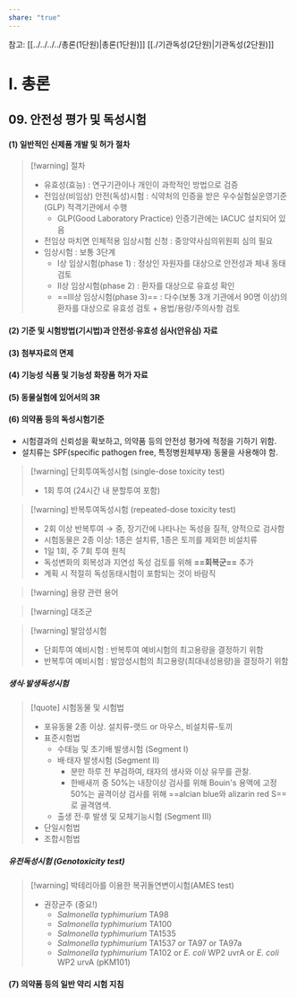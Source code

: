 ```yaml
---
share: "true"
---
```


참고: [[../../../../총론(1단원)|총론(1단원)]]
[[./기관독성(2단원)|기관독성(2단원)]]
# Ⅰ. 총론
## 09. 안전성 평가 및 독성시험
#### (1) 일반적인 신제품 개발 및 허가 절차

>[!warning] 절차
>- 유효성(효능) : 연구기관이나 개인이 과학적인 방법으로 검증
>- 전임상(비임상) 안전(독성)시험 : 식약처의 인증을 받은 우수실험실운영기준(GLP) 적격기관에서 수행
>	- GLP(Good Laboratory Practice) 인증기관에는 IACUC 설치되어 있음
>- 전임상 마치면 인체적용 임상시험 신청 : 중앙약사심의위원회 심의 필요
>- 임상시험 : 보통 3단계
>	- Ⅰ상 임상시험(phase 1) : 정상인 자원자를 대상으로 안전성과 체내 동태 검토
>	- Ⅱ상 임상시험(phase 2) : 환자를 대상으로 유효성 확인
>	- ==Ⅲ상 임상시험(phase 3)== : 다수(보통 3개 기관에서 90명 이상)의 환자를 대상으로 유효성 검토 + 용법/용량/주의사항 검토

#### (2) 기준 및 시험방법(기시법)과 안전성·유효성 심사(안유심) 자료

#### (3) 첨부자료의 면제

#### (4) 기능성 식품 및 기능성 화장품 허가 자료

#### (5) 동물실험에 있어서의 3R

#### (6) 의약품 등의 독성시험기준
- 시험결과의 신뢰성을 확보하고, 의약품 등의 안전성 평가에 적정을 기하기 위함.
- 설치류는 SPF(specific pathogen free, 특정병원체부재) 동물을 사용해야 함.

>[!warning] 단회투여독성시험 (single-dose toxicity test)
>- 1회 투여 (24시간 내 분할투여 포함)

>[!warning] 반복투여독성시험 (repeated-dose toxicity test)
>- 2회 이상 반복투여 → 중, 장기간에 나타나는 독성을 질적, 양적으로 검사함
>- 시험동물은 2종 이상: 1종은 설치류, 1종은 토끼를 제외한 비설치류
>- 1일 1회, 주 7회 투여 원칙
>- 독성변화의 회복성과 지연성 독성 검토를 위해 **==회복군==** 추가
>- 계획 시 적절히 독성동태시험이 포함되는 것이 바람직

>[!warning] 용량 관련 용어
>

>[!warning] 대조군


>[!warning] 발암성시험
>- 단회투여 예비시험 : 반복투여 예비시험의 최고용량을 결정하기 위함
>- 반복투여 예비시험 : 발암성시험의 최고용량(최대내성용량)을 결정하기 위함

##### 생식·발생독성시험
>[!quote]  시험동물 및 시험법
>- 포유동물 2종 이상. 설치류-랫드 or 마우스, 비설치류-토끼
>- 표준시험법
>	- 수태능 및 초기배 발생시험 (Segment Ⅰ)
>	- 배·태자 발생시험 (Segment Ⅱ)
>		- 분만 하루 전 부검하여, 태자의 생사와 이상 유무를 관찰.
>		- 한배새끼 중 50%는 내장이상 검사를 위해 Bouin's 용액에 고정
>		  50%는 골격이상 검사를 위해 ==alcian blue와 alizarin red S==로 골격염색.
>	- 출생 전·후 발생 및 모체기능시험 (Segment Ⅲ)
>- 단일시험법
>- 조합시험법

##### 유전독성시험 (Genotoxicity test)
>[!warning] 박테리아를 이용한 복귀돌연변이시험(AMES test)
>- 권장균주 (중요!)
>	- *Salmonella typhimurium* TA98
>	- *Salmonella typhimurium* TA100
>	- *Salmonella typhimurium* TA1535
>	- *Salmonella typhimurium* TA1537 or TA97 or TA97a
>	- *Salmonella typhimurium* TA102 or *E. coli* WP2 uvrA or *E. coli* WP2 urvA (pKM101)

#### (7) 의약품 등의 일반 약리 시험 지침

